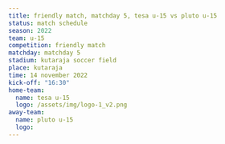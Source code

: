 ```yaml
---
title: friendly match, matchday 5, tesa u-15 vs pluto u-15
status: match schedule
season: 2022
team: u-15
competition: friendly match
matchday: matchday 5
stadium: kutaraja soccer field
place: kutaraja
time: 14 november 2022
kick-off: "16:30"
home-team:
  name: tesa u-15
  logo: /assets/img/logo-1_v2.png
away-team:
  name: pluto u-15
  logo: 
---
```

